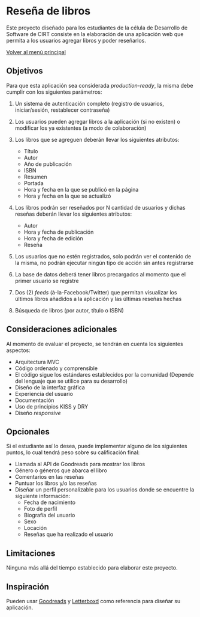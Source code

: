 # Reseña de libros

Este proyecto diseñado para los estudiantes de la célula de Desarrollo de Software de CIRT consiste en la elaboración de una aplicación web que permita a los usuarios agregar libros y poder reseñarlos.

[Volver al menú principal](https://github.com/aitbw/cirt_projects)

## Objetivos

Para que esta aplicación sea considerada _production-ready_, la misma debe cumplir con los siguientes parámetros:

1. Un sistema de autenticación completo (registro de usuarios, iniciar/sesión, restablecer contraseña)
2. Los usuarios pueden agregar libros a la aplicación (si no existen) o modificar los ya existentes (a modo de colaboración)
3. Los libros que se agreguen deberán llevar los siguientes atributos:
   * Título
   * Autor
   * Año de publicación
   * ISBN
   * Resumen
   * Portada
   * Hora y fecha en la que se publicó en la página
   * Hora y fecha en la que se actualizó

4. Los libros podrán ser reseñados por N cantidad de usuarios y dichas reseñas deberán llevar los siguientes atributos:
   * Autor
   * Hora y fecha de publicación
   * Hora y fecha de edición
   * Reseña

5. Los usuarios que no estén registrados, solo podrán ver el contenido de la misma, no podrán ejecutar ningún tipo de acción sin antes registrarse
6. La base de datos deberá tener libros precargados al momento que el primer usuario se registre
7. Dos (2) _feeds_ (à-la-Facebook/Twitter) que permitan visualizar los últimos libros añadidos a la aplicación y las últimas reseñas hechas
8. Búsqueda de libros (por autor, título o ISBN)

## Consideraciones adicionales

Al momento de evaluar el proyecto, se tendrán en cuenta los siguientes aspectos:

* Arquitectura MVC
* Código ordenado y comprensible
* El código sigue los estándares establecidos por la comunidad (Depende del lenguaje que se utilice para su desarrollo)
* Diseño de la interfaz gráfica
* Experiencia del usuario
* Documentación
* Uso de principios KISS y DRY
* Diseño _responsive_

## Opcionales

Si el estudiante así lo desea, puede implementar alguno de los siguientes puntos, lo cual tendrá peso sobre su calificación final:

* Llamada al API de Goodreads para mostrar los libros
* Género o géneros que abarca el libro
* Comentarios en las reseñas
* Puntuar los libros y/o las reseñas
* Diseñar un perfil personalizable para los usuarios donde se encuentre la siguiente información:
   * Fecha de nacimiento
   * Foto de perfil
   * Biografía del usuario
   * Sexo
   * Locación
   * Reseñas que ha realizado el usuario

## Limitaciones

Ninguna más allá del tiempo establecido para elaborar este proyecto.

## Inspiración

Pueden usar [Goodreads](https://www.goodreads.com/) y [Letterboxd](http://letterboxd.com/) como referencia para diseñar su aplicación.
